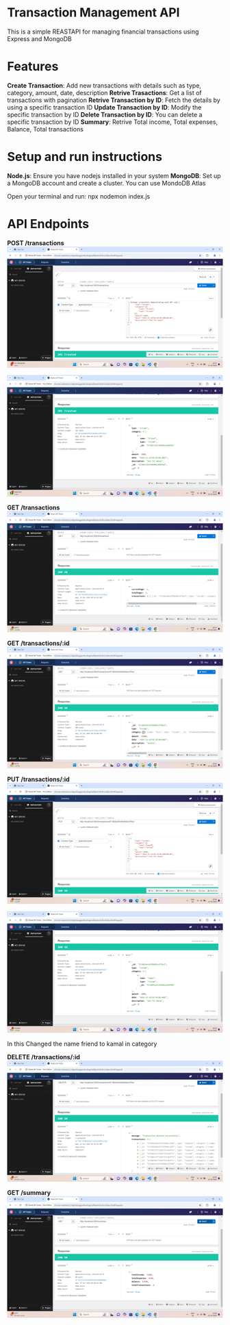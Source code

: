 # Transaction Management API 
 
 This is a simple REASTAPI for managing financial transactions using Express and MongoDB 

# Features 

**Create Transaction**: Add new transactions with details such as type, category, amount, date, description 
**Retrive Trasactions**: Get a list of transactions with pagination 
**Retrive Transaction by ID**: Fetch the details by using a specific transaction ID
**Update Transaction by ID**: Modify the specific transaction by ID
**Delete Transaction by ID**: You can delete a specific transaction by ID
**Summary**: Retrive Total income, Total expenses, Balance, Total transactions 

# Setup and run instructions 

**Node.js**: Ensure you have nodejs installed in your system
**MongoDB**: Set up a MongoDB account and create a cluster. You can use MondoDB Atlas 

Open your terminal and run: npx nodemon index.js


# API Endpoints 

**POST /transactions**
  ![alt text](image-1.png)
  
  ![alt text](image-2.png)

**GET /transactions**
  ![alt text](image-3.png)  

**GET /transactions/:id** 
  ![alt text](image-4.png)  

**PUT /transactions/:id** 
   ![alt text](image-5.png)
   
   ![alt text](image-7.png)
   
In this Changed the name friend to kamal in category 

**DELETE /transactions/:id** 
   ![alt text](image-8.png)

**GET /summary**
   ![alt text](image-9.png)   
